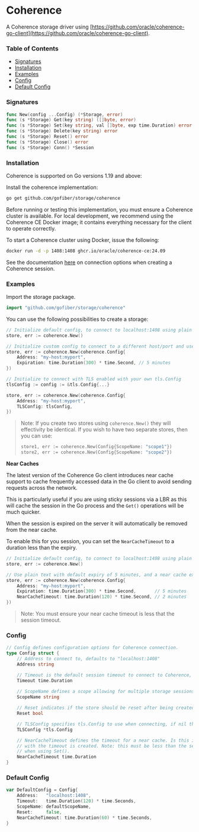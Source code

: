 # Coherence
<!-- Copyright © 2023, 2025 Oracle and/or its affiliates. -->
A Coherence storage driver using [https://github.com/oracle/coherence-go-client](https://github.com/oracle/coherence-go-client).

### Table of Contents
- [Signatures](#signatures)
- [Installation](#installation)
- [Examples](#examples)
- [Config](#config)
- [Default Config](#default-config)

### Signatures
```go
func New(config ...Config) (*Storage, error)
func (s *Storage) Get(key string) ([]byte, error)
func (s *Storage) Set(key string, val []byte, exp time.Duration) error
func (s *Storage) Delete(key string) error
func (s *Storage) Reset() error
func (s *Storage) Close() error
func (s *Storage) Conn() *Session
```

### Installation
Coherence is supported on Go versions 1.19 and above:

Install the coherence implementation:
```bash
go get github.com/gofiber/storage/coherence
```

Before running or testing this implementation, you must ensure a Coherence cluster is available.
For local development, we recommend using the Coherence CE Docker image; it contains everything
necessary for the client to operate correctly.

To start a Coherence cluster using Docker, issue the following:

```bash
docker run -d -p 1408:1408 ghcr.io/oracle/coherence-ce:24.09
```

See the documentation [here](https://pkg.go.dev/github.com/oracle/coherence-go-client/v2@v2.0.0/coherence#hdr-Obtaining_a_Session) on connection options
when creating a Coherence session.

### Examples
Import the storage package.
```go
import "github.com/gofiber/storage/coherence"
```

You can use the following possibilities to create a storage:
```go
// Initialize default config, to connect to localhost:1408 using plain text
store, err := coherence.New()

// Initialize custom config to connect to a different host/port and use plain text and expiry of 5 minutes.
store, err := coherence.New(coherence.Config{
    Address: "my-host:myport",
    Expiration: time.Duration(300) * time.Second, // 5 minutes
})

// Initialize to connect with TLS enabled with your own tls.Config
tlsConfig := config := &tls.Config{...}

store, err := coherence.New(coherence.Config{
    Address: "my-host:myport",
    TLSConfig: tlsConfig,
})
```

> Note: If you create two stores using `coherence.New()` they will effectivity be identical.
> If you wish to have two separate stores, then you can use:
> ```go
> store1, err := coherence.New(Config{ScopeName: "scope1"})
> store2, err := coherence.New(Config{ScopeName: "scope2"})
> ```

**Near Caches**

The latest version of the Coherence Go client introduces near cache support
to cache frequently accessed data in the Go client to avoid sending requests across the network.

This is particularly useful if you are using sticky sessions via a LBR as this will cache
the session in the Go process and the `Get()` operations will be much quicker.

When the session is expired on the server it will automatically be removed from the near cache.

To enable this for you session, you can set the `NearCacheTimeout` to a duration less than the expiry.

```go
// Initialize default config, to connect to localhost:1408 using plain text
store, err := coherence.New()

// Use plain text with default expiry of 5 minutes, and a near cache expiry of 2 minutes
store, err := coherence.New(coherence.Config{
    Address: "my-host:myport",
    Expiration: time.Duration(300) * time.Second,       // 5 minutes
    NearCacheTimeout: time.Duration(120) * time.Second, // 2 minutes
})
```
> Note: You must ensure your near cache timeout is less that the session timeout.

### Config

```go
// Config defines configuration options for Coherence connection.
type Config struct {
    // Address to connect to, defaults to "localhost:1408"
    Address string

    // Timeout is the default session timeout to connect to Coherence, defaults to 30s
    Timeout time.Duration
	
    // ScopeName defines a scope allowing for multiple storage sessions
    ScopeName string

    // Reset indicates if the store should be reset after being created
    Reset bool

    // TLSConfig specifies tls.Config to use when connecting, if nil then plain text is used 
    TLSConfig *tls.Config

    // NearCacheTimeout defines the timeout for a near cache. Is this is set, then a near cache
    // with the timeout is created. Note: this must be less than the session timeout or any timeout you specify 
    // when using Set().
    NearCacheTimeout time.Duration
}
```

### Default Config
```go
var DefaultConfig = Config{
    Address:   "localhost:1408",
    Timeout:   time.Duration(120) * time.Seconds,
    ScopeName: defaultScopeName,
    Reset:     false,
    NearCacheTimeout: time.Duration(60) * time.Seconds,
}
```
